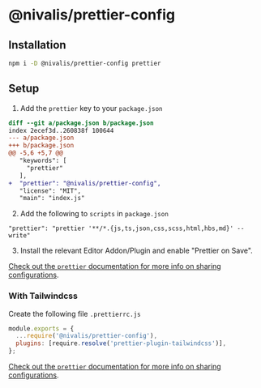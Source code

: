 # @nivalis/prettier-config

## Installation

```bash
npm i -D @nivalis/prettier-config prettier
```

## Setup

1. Add the `prettier` key to your `package.json`

```diff
diff --git a/package.json b/package.json
index 2ecef3d..260838f 100644
--- a/package.json
+++ b/package.json
@@ -5,6 +5,7 @@
   "keywords": [
     "prettier"
   ],
+  "prettier": "@nivalis/prettier-config",
   "license": "MIT",
   "main": "index.js"
```

2. Add the following to `scripts` in `package.json`

```
"prettier": "prettier '**/*.{js,ts,json,css,scss,html,hbs,md}' --write"
```

3. Install the relevant Editor Addon/Plugin and enable "Prettier on Save".

[Check out the `prettier` documentation for more info on sharing configurations](https://prettier.io/docs/en/configuration.html#sharing-configurations).

### With Tailwindcss

Create the following file `.prettierrc.js`

```javascript
module.exports = {
  ...require('@nivalis/prettier-config'),
  plugins: [require.resolve('prettier-plugin-tailwindcss')],
};
```

[Check out the `prettier` documentation for more info on sharing configurations](https://prettier.io/docs/en/configuration.html#sharing-configurations).
